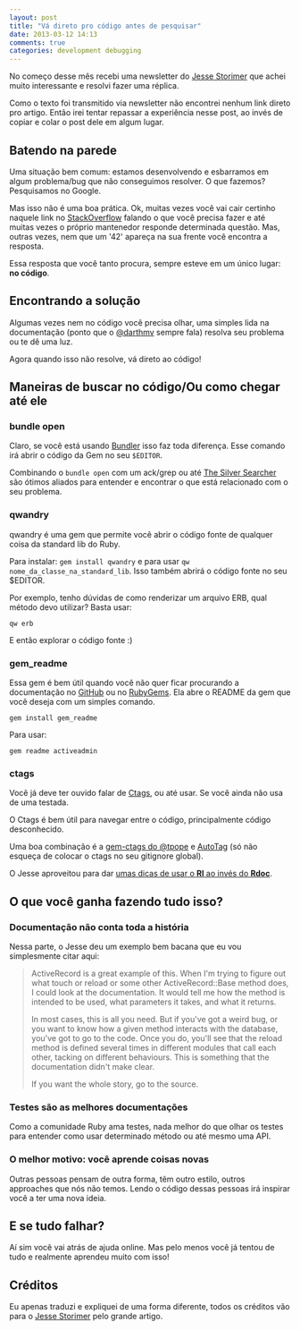 ```yaml
---
layout: post
title: "Vá direto pro código antes de pesquisar"
date: 2013-03-12 14:13
comments: true
categories: development debugging
---
```


No começo desse mês recebi uma newsletter do [Jesse Storimer](http://jstorimer.com) que achei muito interessante e resolvi fazer uma réplica.

Como o texto foi transmitido via newsletter não encontrei nenhum link direto pro artigo. Então irei tentar repassar a experiência nesse post, ao invés de copiar e colar o post dele em algum lugar.

## Batendo na parede

Uma situação bem comum: estamos desenvolvendo e esbarramos em algum problema/bug que não conseguimos resolver. O que fazemos? Pesquisamos no Google.

Mas isso não é uma boa prática. Ok, muitas vezes você vai cair certinho naquele link no [StackOverflow](http://www.stackoverflow.com) falando o que você precisa fazer e até muitas vezes o próprio mantenedor responde determinada questão. Mas, outras vezes, nem que um '42' apareça na sua frente você encontra a resposta.

Essa resposta que você tanto procura, sempre esteve em um único lugar: **no código**.

<!-- more -->

## Encontrando a solução

Algumas vezes nem no código você precisa olhar, uma simples lida na documentação (ponto que o [@darthmv](http://twitter.com/darthmv) sempre fala) resolva seu problema ou te dê uma luz.

Agora quando isso não resolve, vá direto ao código!

## Maneiras de buscar no código/Ou como chegar até ele

### bundle open <nomedagem>

Claro, se você está usando [Bundler](http://www.gembundler.com) isso faz toda diferença. Esse comando irá abrir o código da Gem no seu `$EDITOR`.

Combinando o `bundle open` com um ack/grep ou até [The Silver Searcher](https://github.com/ggreer/the_silver_searcher) são ótimos aliados para entender e encontrar o que está relacionado com o seu problema.

### qwandry

qwandry é uma gem que permite você abrir o código fonte de qualquer coisa da standard lib do Ruby.

Para instalar: ``gem install qwandry`` e para usar ``qw nome_da_classe_na_standard_lib``. Isso também abrirá o código fonte no seu $EDITOR.

Por exemplo, tenho dúvidas de como renderizar um arquivo ERB, qual método devo utilizar? Basta usar:

``qw erb``

E então explorar o código fonte :)

### gem_readme

Essa gem é bem útil quando você não quer ficar procurando a documentação no [GitHub](http://www.github.com) ou no [RubyGems](http://www.rubygems.org). Ela abre o README da gem que você deseja com um simples comando.

``gem install gem_readme``

Para usar:

``gem readme activeadmin``

### ctags

Você já deve ter ouvido falar de [Ctags](http://ctags.sourceforge.net/ctags.html), ou até usar. Se você ainda não usa de uma testada.

O Ctags é bem útil para navegar entre o código, principalmente código desconhecido.

Uma boa combinação é a [gem-ctags do @tpope](https://github.com/tpope/gem-ctags) e [AutoTag](http://www.vim.org/scripts/script.php?script_id=1343) (só não esqueça de colocar o ctags no seu gitignore global).

O Jesse aproveitou para dar [umas dicas de usar o **RI** ao invés do **Rdoc**](http://www.jstorimer.com/ri.html).

## O que você ganha fazendo tudo isso?

### Documentação não conta toda a história

Nessa parte, o Jesse deu um exemplo bem bacana que eu vou simplesmente citar aqui:

> ActiveRecord is a great example of this. When I'm trying to figure out what touch or reload or some other ActiveRecord::Base method does, I could look at the documentation. It would tell me how the method is intended to be used, what parameters it takes, and what it returns.
>
> In most cases, this is all you need. But if you've got a weird bug, or you want to know how a given method interacts with the database, you've got to go to the code. Once you do, you'll see that the reload method is defined several times in different modules that call each other, tacking on different behaviours. This is something that the documentation didn't make clear.
>
> If you want the whole story, go to the source.

### Testes são as melhores documentações

Como a comunidade Ruby ama testes, nada melhor do que olhar os testes para entender como usar determinado método ou até mesmo uma API.

### O melhor motivo: você aprende coisas novas

Outras pessoas pensam de outra forma, têm outro estilo, outros approaches que nós não temos. Lendo o código dessas pessoas irá inspirar você a ter uma nova ideia.


## E se tudo falhar?

Aí sim você vai atrás de ajuda online. Mas pelo menos você já tentou de tudo e realmente aprendeu muito com isso!

## Créditos

Eu apenas traduzi e expliquei de uma forma diferente, todos os créditos vão para o [Jesse Storimer](http://jstorimer.com) pelo grande artigo.
